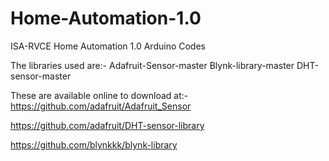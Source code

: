 # Home-Automation-1.0
ISA-RVCE Home Automation 1.0 Arduino Codes

The libraries used are:-
Adafruit-Sensor-master
Blynk-library-master
DHT-sensor-master

These are available online to download at:-
https://github.com/adafruit/Adafruit_Sensor

https://github.com/adafruit/DHT-sensor-library

https://github.com/blynkkk/blynk-library
